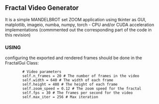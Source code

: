 ## Fractal Video Generator

It is a simple MANDELBROT set ZOOM application using tkinter as GUI, matplotlib, imageio, numba, numpy, torch - CPU and/or CUDA acceleration implementations (commmented out the corresponding part of the code in this revision)

### USING

configuring the exported and rendered frames should be done in the FractalGui Class:
```
        # Video parameters
        self.n_frames = 20 # The number of frames in the video
        self.width = 640 # The width of each frame
        self.height = 480 # The height of each frame
        self.zoom_speed = 0.12 # The zoom speed for the fractal
        self.fps = 30 # The frames per second for the video
        self.max_iter = 256 # Max iteration
```
